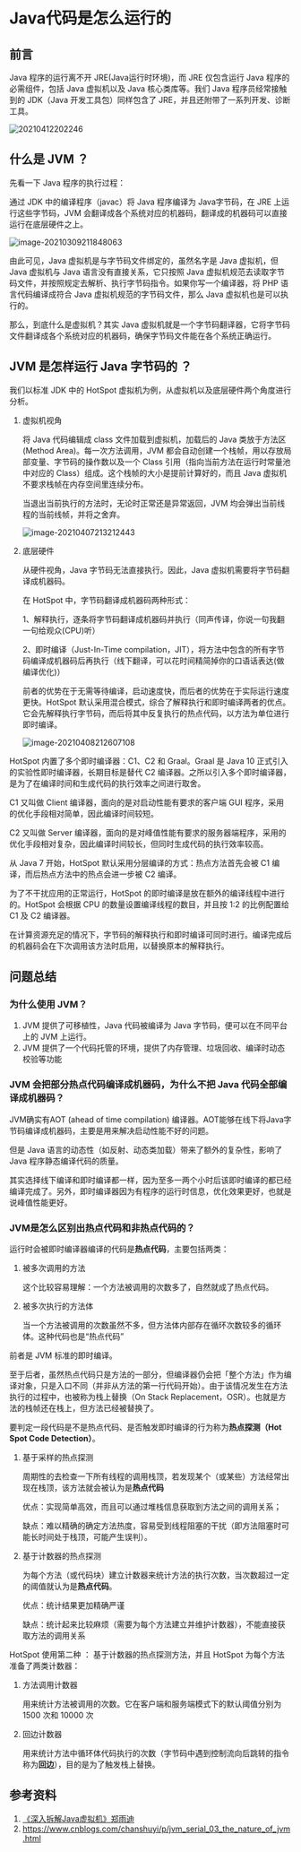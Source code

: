 # Java代码是怎么运行的

## 前言

Java 程序的运行离不开 JRE(Java运行时环境)，而 JRE 仅包含运行 Java 程序的必需组件，包括 Java 虚拟机以及 Java 核心类库等。我们 Java 程序员经常接触到的 JDK（Java 开发工具包）同样包含了 JRE，并且还附带了一系列开发、诊断工具。

![20210412202246](assets/20210412202246.png)

## 什么是 JVM ？

先看一下 Java 程序的执行过程：

通过 JDK 中的编译程序（javac）将 Java 程序编译为 Java字节码，在 JRE 上运行这些字节码，JVM 会翻译成各个系统对应的机器码，翻译成的机器码可以直接运行在底层硬件之上。

![image-20210309211848063](assets/20210412201635.png)

由此可见，Java 虚拟机是与字节码文件绑定的，虽然名字是 Java 虚拟机，但 Java 虚拟机与 Java 语言没有直接关系，它只按照 Java 虚拟机规范去读取字节码文件，并按照规定去解析、执行字节码指令。如果你写一个编译器，将 PHP 语言代码编译成符合 Java 虚拟机规范的字节码文件，那么 Java 虚拟机也是可以执行的。

那么，到底什么是虚拟机？其实 Java 虚拟机就是一个字节码翻译器，它将字节码文件翻译成各个系统对应的机器码，确保字节码文件能在各个系统正确运行。

## JVM 是怎样运行 Java 字节码的 ？

我们以标准 JDK 中的 HotSpot 虚拟机为例，从虚拟机以及底层硬件两个角度进行分析。

1. 虚拟机视角

   将 Java 代码编辑成 class 文件加载到虚拟机，加载后的 Java 类放于方法区(Method Area)。每一次方法调用，JVM 都会自动创建一个栈帧，用以存放局部变量、字节码的操作数以及一个 Class 引用（指向当前方法在运行时常量池中对应的 Class）组成。这个栈帧的大小是提前计算好的，而且 Java 虚拟机不要求栈帧在内存空间里连续分布。

   当退出当前执行的方法时，无论时正常还是异常返回，JVM 均会弹出当前线程的当前线帧，并将之舍弃。

   ![image-20210407213212443](assets/20210412201647.png)
2. 底层硬件

   从硬件视角，Java 字节码无法直接执行。因此，Java 虚拟机需要将字节码翻译成机器码。

   在 HotSpot 中，字节码翻译成机器码两种形式：

   1、解释执行，逐条将字节码翻译成机器码并执行（同声传译，你说一句我翻一句给观众(CPU)听）

   2、即时编译（Just-In-Time compilation，JIT），将方法中包含的所有字节码编译成机器码后再执行（线下翻译，可以花时间精简掉你的口语话表达(做编译优化)）

   前者的优势在于无需等待编译，启动速度快，而后者的优势在于实际运行速度更快。HotSpot 默认采用混合模式，综合了解释执行和即时编译两者的优点。它会先解释执行字节码，而后将其中反复执行的热点代码，以方法为单位进行即时编译。

   ![image-20210408212607108](assets/20210412201700.png)

HotSpot 内置了多个即时编译器：C1、C2 和 Graal。Graal 是 Java 10 正式引入的实验性即时编译器，长期目标是替代 C2 编译器。之所以引入多个即时编译器，是为了在编译时间和生成代码的执行效率之间进行取舍。

C1 又叫做 Client 编译器，面向的是对启动性能有要求的客户端 GUI 程序，采用的优化手段相对简单，因此编译时间较短。

C2 又叫做 Server 编译器，面向的是对峰值性能有要求的服务器端程序，采用的优化手段相对复杂，因此编译时间较长，但同时生成代码的执行效率较高。

从 Java 7 开始，HotSpot 默认采用分层编译的方式：热点方法首先会被 C1 编译，而后热点方法中的热点会进一步被 C2 编译。

为了不干扰应用的正常运行，HotSpot 的即时编译是放在额外的编译线程中进行的。HotSpot 会根据 CPU 的数量设置编译线程的数目，并且按 1:2 的比例配置给 C1 及 C2 编译器。

在计算资源充足的情况下，字节码的解释执行和即时编译可同时进行。编译完成后的机器码会在下次调用该方法时启用，以替换原本的解释执行。

## 问题总结

### 为什么使用 JVM？

1. JVM 提供了可移植性，Java 代码被编译为 Java 字节码，便可以在不同平台上的 JVM 上运行。
2. JVM 提供了一个代码托管的环境，提供了内存管理、垃圾回收、编译时动态校验等功能

### JVM 会把部分热点代码编译成机器码，为什么不把 Java 代码全部编译成机器码？

JVM确实有AOT (ahead of time compilation) 编译器。AOT能够在线下将Java字节码编译成机器码，主要是用来解决启动性能不好的问题。

但是 Java 语言的动态性（如反射、动态类加载）带来了额外的复杂性，影响了 Java 程序静态编译代码的质量。

其实选择线下编译和即时编译都一样，因为至多一两个小时后该即时编译的都已经编译完成了。另外，即时编译器因为有程序的运行时信息，优化效果更好，也就是说峰值性能更好。

### JVM是怎么区别出热点代码和非热点代码的？

运行时会被即时编译器编译的代码是**热点代码**，主要包括两类：

1. 被多次调用的方法

   这个比较容易理解：一个方法被调用的次数多了，自然就成了热点代码。
2. 被多次执行的方法体

   当一个方法被调用的次数虽然不多，但方法体内部存在循环次数较多的循环体。这种代码也是“热点代码”

前者是 JVM 标准的即时编译。

至于后者，虽然热点代码只是方法的一部分，但编译器仍会把「整个方法」作为编译对象，只是入口不同（并非从方法的第一行代码开始）。由于该情况发生在方法执行的过程中，也被称为栈上替换（On Stack Replacement，OSR）。也就是方法的栈帧还在栈上，但方法已经被替换了。

要判定一段代码是不是热点代码、是否触发即时编译的行为称为**热点探测（Hot Spot Code Detection）**。

1. 基于采样的热点探测

   周期性的去检查一下所有线程的调用栈顶，若发现某个（或某些）方法经常出现在栈顶，该方法就会被认为是**热点代码**

   优点：实现简单高效，而且可以通过堆栈信息获取到方法之间的调用关系；

   缺点：难以精确的确定方法热度，容易受到线程阻塞的干扰（即方法阻塞时可能长时间处于栈顶，可能产生误判）。
2. 基于计数器的热点探测

   为每个方法（或代码块）建立计数器来统计方法的执行次数，当次数超过一定的阈值就认为是**热点代码**。

   优点：统计结果更加精确严谨

   缺点：统计起来比较麻烦（需要为每个方法建立并维护计数器），不能直接获取方法的调用关系

HotSpot 使用第二种 ： 基于计数器的热点探测方法，并且 HotSpot 为每个方法准备了两类计数器：

1. 方法调用计数器

   用来统计方法被调用的次数。它在客户端和服务端模式下的默认阈值分别为 1500 次和 10000 次
2. 回边计数器

   用来统计方法中循环体代码执行的次数（字节码中遇到控制流向后跳转的指令称为**回边**），目的是为了触发栈上替换。

## 参考资料

1. [《深入拆解Java虚拟机》郑雨迪](https://time.geekbang.org/column/intro/108)
2. https://www.cnblogs.com/chanshuyi/p/jvm_serial_03_the_nature_of_jvm.html
